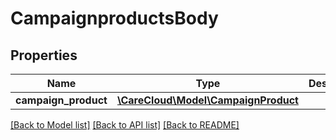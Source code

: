 # CampaignproductsBody

## Properties
Name | Type | Description | Notes
------------ | ------------- | ------------- | -------------
**campaign_product** | [**\CareCloud\Model\CampaignProduct**](CampaignProduct.md) |  | 

[[Back to Model list]](../../README.md#documentation-for-models) [[Back to API list]](../../README.md#documentation-for-api-endpoints) [[Back to README]](../../README.md)

